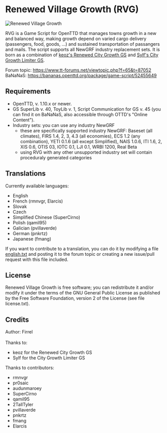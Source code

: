 # Renewed Village Growth (RVG)

![Renewed Village Growth](https://i.imgur.com/37J9Kn4.png)

RVG is a Game Script for OpenTTD that manages towns growth in a new and balanced way, making growth depend on varied cargo delivery (passengers, food, goods, ...) and sustained transportation of passangers and mails. The script supports all NewGRF industry replacement sets. It is born as a combination of [keoz's Renewed City Growth GS](https://www.tt-forums.net/viewtopic.php?f=65&t=69827) and [Sylf's City Growth Limiter GS](https://www.tt-forums.net/viewtopic.php?t=58238).

Forum topic: https://www.tt-forums.net/viewtopic.php?f=65&t=87052<br/>
BaNaNaS: https://bananas.openttd.org/package/game-script/52455649

## Requirements

- OpenTTD, v. 1.10.x or newer.
- GS SuperLib v. 40, ToyLib v. 1, Script Communication for GS v. 45 (you can find it on BaNaNaS, also accessible
  through OTTD's "Online Content").
- Industry sets: you can use any industry NewGRF
    - these are specifically supported industry NewGRF: Baseset (all climates), FIRS 1.4, 2, 3, 4.3
  (all economies), ECS 1.2 (any combination), YETI 0.1.6
  (all except Simplified), NAIS 1.0.6, ITI 1.6, 2, XIS 0.6, OTIS 03, IOTC 0.1, LJI 0.1, WRBI 1200,
  Real Beta
    - using RVG with any other unsupported industry set will contain proceduraly generated categories

## Translations
Currently available languages:
- English
- French (rmnvgr, Elarcis)
- Slovak
- Czech
- Simplified Chinese (SuperCirno)
- Polish (qamil95)
- Galician (pvillaverde)
- German (pnkrtz)
- Japanese (fmang)

If you want to contribute to a translation, you can do it by modifying a file [english.txt](lang/english.txt) and posting it to the forum topic or creating a new issue/pull request with this file included.

## License

Renewed Village Growth is free software; you can redistribute it and/or
modify it under the terms of the GNU General Public License as
published by the Free Software Foundation, version 2 of the License
(see file license.txt).

## Credits

Author: Firrel<br><br>
Thanks to:
- keoz for the Renewed City Growth GS
- Sylf for the City Growth Limiter GS

Thanks to contributors:
- rmnvgr
- pr0saic
- audunmaroey
- SuperCirno
- qamil95
- 2TallTyler
- pvillaverde
- pnkrtz
- fmang
- Elarcis